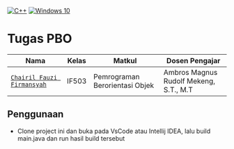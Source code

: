 [![C++](https://img.shields.io/badge/java-%2300599C.svg?logo=java%2B%2B&logoColor=white)](#)
[![Windows 10](https://img.shields.io/badge/Windows%2010-0078D6?logo=windows10&logoColor=fff)](#)

# Tugas PBO

| Nama | Kelas | Matkul | Dosen Pengajar |
| --- | --- | --- | --- |
| [`Chairil Fauzi Firmansyah`](https://id.linkedin.com/in/chairil-fauzi-firmansyah) | IF503 | Pemrograman Berorientasi Objek | Ambros Magnus Rudolf Mekeng, S.T., M.T |

## Penggunaan

* Clone project ini dan buka pada VsCode atau Intellij IDEA, lalu build main.java dan run hasil build tersebut
